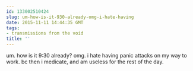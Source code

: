 ```yaml
---
id: 133002510424
slug: um-how-is-it-930-already-omg-i-hate-having
date: 2015-11-11 14:44:35 GMT
tags:
- transmissions from the void
title: ''
---
```

um. how is it 9:30 already? omg. i hate having panic attacks on my way to work. bc then i medicate, and am useless for the rest of the day.